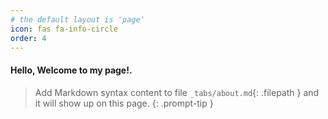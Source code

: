 ```yaml
---
# the default layout is 'page'
icon: fas fa-info-circle
order: 4
---
```


#### Hello, Welcome to my page!.


> Add Markdown syntax content to file `_tabs/about.md`{: .filepath } and it will show up on this page.
{: .prompt-tip }
